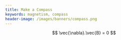 ```yaml
---
title: Make a Compass
keywords: magnetism, compass
header-image: /images/banners/compass.png 
---
```



$$ \vec{\nabla}.\vec{B} = 0 $$
